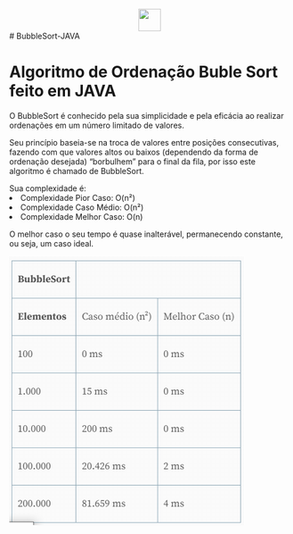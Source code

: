 <div align="center">
<div style="display: inline_block"><br>
     <img align="center" height="40" width="40" src="https://lksistemas.com.br/img/icons/Java-Light.svg">
     </div>
</div>
# BubbleSort-JAVA
<h1>Algoritmo de Ordenação Buble Sort feito em JAVA</h1>
<p>O BubbleSort é conhecido pela sua simplicidade e pela eficácia ao realizar ordenações em um número limitado de valores. </p>
<p>Seu princípio baseia-se na troca de valores entre posições consecutivas, fazendo com que valores altos ou baixos (dependendo da forma de ordenação desejada) 
“borbulhem” para o final da fila, por isso este algoritmo é chamado de BubbleSort. </p>Sua complexidade é:

<li>Complexidade Pior Caso: O(n²)</li>
<li>Complexidade Caso Médio: O(n²)</li>
<li>Complexidade Melhor Caso: O(n)</li>
<p>O melhor caso o seu tempo é quase inalterável, permanecendo constante, ou seja, um caso ideal.</p>
<img src="https://github.com/lucasrm1981/BubbleSort-JAVA/blob/main/DesenpenhoBubbleSort.PNG">



